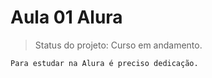 # Aula 01 Alura

> Status do projeto: Curso em andamento.

```
Para estudar na Alura é preciso dedicação.
```
